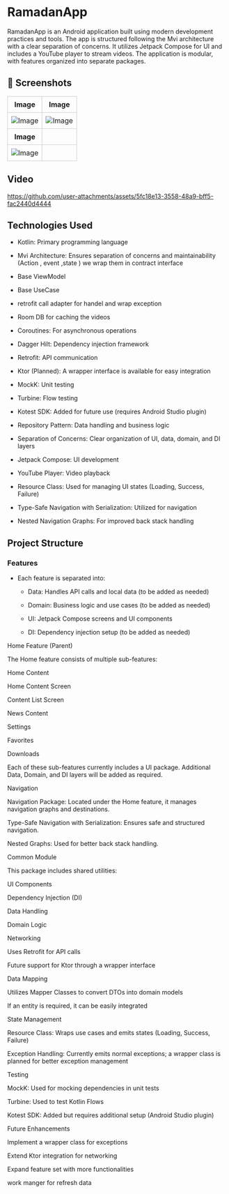 # RamadanApp

RamadanApp is an Android application built using modern development practices and tools. The app is structured following the Mvi architecture with a clear separation of concerns. It utilizes Jetpack Compose for UI and includes a YouTube player to stream videos. The application is modular, with features organized into separate packages.



## 📸 Screenshots  

<table style="width: 100%; border-collapse: collapse;"><tbody><tr><th style="width: 50%; text-align: center; border: 1px solid #ccc; padding: 8px;">Image</th><th style="width: 50%; text-align: center; border: 1px solid #ccc; padding: 8px;">Image</th></tr><tr><td style="width: 50%; text-align: center; border: 1px solid #ccc; padding: 8px;"><img style="max-width: 100%; height: auto;" alt="Image" src="https://github.com/user-attachments/assets/56e5fb7d-90fb-40d0-acce-6c56331e771c"></td><td style="width: 50%; text-align: center; border: 1px solid #ccc; padding: 8px;"><img style="max-width: 100%; height: auto;" alt="Image" src="https://github.com/user-attachments/assets/39ede69f-9ee2-4319-ac2c-066c3a226607"></td></tr><tr><th style="width: 50%; text-align: center; border: 1px solid #ccc; padding: 8px;">Image</th><th style="width: 50%; text-align: center; border: 1px solid #ccc; padding: 8px;"></th></tr><tr><td style="width: 50%; text-align: center; border: 1px solid #ccc; padding: 8px;"><img style="max-width: 100%; height: auto;" alt="Image" src="https://github.com/user-attachments/assets/71ebbbd1-fec3-48bc-97f8-3ef61ca963b3"></td><td style="width: 50%; text-align: center; border: 1px solid #ccc; padding: 8px;"></td></tr></tbody></table>

## Video
https://github.com/user-attachments/assets/5fc18e13-3558-48a9-bff5-fac2440d4444


## Technologies Used
- Kotlin: Primary programming language

- Mvi Architecture: Ensures separation of concerns and maintainability (Action , event ,state ) we wrap them in contract interface  

- Base ViewModel

- Base UseCase

- retrofit call adapter for handel and wrap exception 

- Room DB for caching the videos 

- Coroutines: For asynchronous operations

- Dagger Hilt: Dependency injection framework

- Retrofit: API communication

- Ktor (Planned): A wrapper interface is available for easy integration

- MockK: Unit testing

- Turbine: Flow testing

- Kotest SDK: Added for future use (requires Android Studio plugin)

- Repository Pattern: Data handling and business logic

- Separation of Concerns: Clear organization of UI, data, domain, and DI layers

- Jetpack Compose: UI development

- YouTube Player: Video playback

- Resource Class: Used for managing UI states (Loading, Success, Failure)

- Type-Safe Navigation with Serialization: Utilized for navigation

- Nested Navigation Graphs: For improved back stack handling

## Project Structure

### Features

- Each feature is separated into:

    - Data: Handles API calls and local data (to be added as needed)
    
    - Domain: Business logic and use cases (to be added as needed)
    
    - UI: Jetpack Compose screens and UI components
    
    - DI: Dependency injection setup (to be added as needed)

Home Feature (Parent)

The Home feature consists of multiple sub-features:

Home Content

Home Content Screen

Content List Screen

News Content

Settings

Favorites

Downloads

Each of these sub-features currently includes a UI package. Additional Data, Domain, and DI layers will be added as required.

Navigation

Navigation Package: Located under the Home feature, it manages navigation graphs and destinations.

Type-Safe Navigation with Serialization: Ensures safe and structured navigation.

Nested Graphs: Used for better back stack handling.

Common Module

This package includes shared utilities:

UI Components

Dependency Injection (DI)

Data Handling

Domain Logic

Networking

Uses Retrofit for API calls

Future support for Ktor through a wrapper interface

Data Mapping

Utilizes Mapper Classes to convert DTOs into domain models

If an entity is required, it can be easily integrated

State Management

Resource Class: Wraps use cases and emits states (Loading, Success, Failure)

Exception Handling: Currently emits normal exceptions; a wrapper class is planned for better exception management

Testing

MockK: Used for mocking dependencies in unit tests

Turbine: Used to test Kotlin Flows

Kotest SDK: Added but requires additional setup (Android Studio plugin)

Future Enhancements

Implement a wrapper class for exceptions

Extend Ktor integration for networking

Expand feature set with more functionalities

work manger for refresh data 
